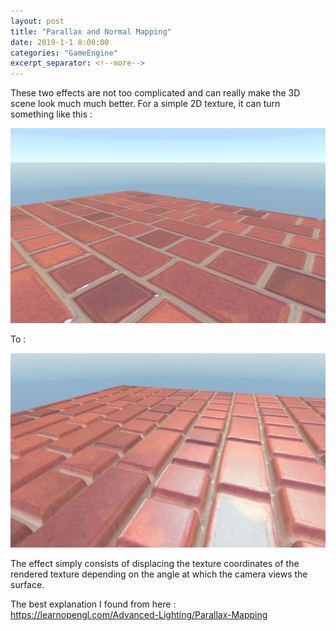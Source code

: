 ```yaml
---
layout: post
title: "Parallax and Normal Mapping"
date: 2019-1-1 8:00:00
categories: "GameEngine"
excerpt_separator: <!--more-->
---
```


These two effects are not too complicated and can really make the 3D scene look much much better.
For a simple 2D texture, it can turn something like this :

<!--more-->

![photo](/assets/normal.PNG)

To :

![photo](/assets/parallax.PNG)

The effect simply consists of displacing the texture coordinates of the rendered texture depending on the angle at which the camera views the surface.

The best explanation I found from here : https://learnopengl.com/Advanced-Lighting/Parallax-Mapping

